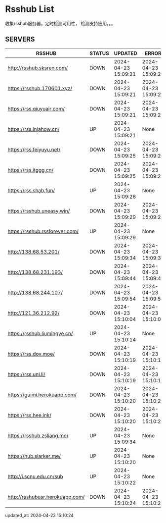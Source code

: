 # Rsshub List

收集rsshub服务器，定时检测可用性， 检测支持应用。。。


## SERVERS

|  RSSHUB   | STATUS  | UPDATED  | ERROR  | TWITTER |  
|  ----  | ----  | ----  | ----  | ---- |  
| http://rsshub.sksren.com/ | DOWN | 2024-04-23 15:09:21 | 2024-04-23 15:09:21 |  
| https://rsshub.170601.xyz/ | DOWN | 2024-04-23 15:09:21 | 2024-04-23 15:09:21 |  
| https://rss.qiuyuair.com/ | DOWN | 2024-04-23 15:09:21 | 2024-04-23 15:09:21 |  
| https://rss.injahow.cn/ | UP | 2024-04-23 15:09:21 | None ||  
| https://rss.feiyuyu.net/ | DOWN | 2024-04-23 15:09:25 | 2024-04-23 15:09:25 |  
| https://rss.itggg.cn/ | DOWN | 2024-04-23 15:09:25 | 2024-04-23 15:09:25 |  
| https://rss.shab.fun/ | UP | 2024-04-23 15:09:26 | None ||  
| https://rsshub.uneasy.win/ | DOWN | 2024-04-23 15:09:29 | 2024-04-23 15:09:29 |  
| https://rsshub.rssforever.com/ | UP | 2024-04-23 15:09:29 | None ||  
| http://138.68.53.201/ | DOWN | 2024-04-23 15:09:34 | 2024-04-23 15:09:34 |  
| http://138.68.231.193/ | DOWN | 2024-04-23 15:09:44 | 2024-04-23 15:09:44 |  
| http://138.68.244.107/ | DOWN | 2024-04-23 15:09:54 | 2024-04-23 15:09:54 |  
| http://121.36.212.92/ | DOWN | 2024-04-23 15:10:04 | 2024-04-23 15:10:04 |  
| https://rsshub.liumingye.cn/ | UP | 2024-04-23 15:10:14 | None ||  
| https://rss.dov.moe/ | DOWN | 2024-04-23 15:10:19 | 2024-04-23 15:10:19 |  
| https://rss.unl.li/ | DOWN | 2024-04-23 15:10:19 | 2024-04-23 15:10:19 |  
| https://guimi.herokuapp.com/ | DOWN | 2024-04-23 15:10:20 | 2024-04-23 15:10:20 |  
| https://rss.hee.ink/ | DOWN | 2024-04-23 15:10:20 | 2024-04-23 15:10:20 |  
| https://rsshub.zsliang.me/ | UP | 2024-04-23 15:09:34 | None |OK|  
| https://hub.slarker.me/ | UP | 2024-04-23 15:10:20 | None ||  
| http://i.scnu.edu.cn/sub | UP | 2024-04-23 15:10:22 | None ||  
| http://rsshubusr.herokuapp.com/ | DOWN | 2024-04-23 15:10:24 | 2024-04-23 15:10:24 |  
  

updated_at: 2024-04-23 15:10:24  
